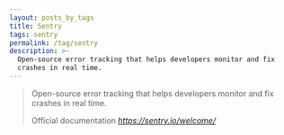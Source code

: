 ```yaml
---
layout: posts_by_tags
title: Sentry
tags: sentry
permalink: /tag/sentry
description: >-
  Open-source error tracking that helps developers monitor and fix
  crashes in real time.
---
```

<blockquote>
  <p>
    Open-source error tracking that helps developers monitor and fix
    crashes in real time.
  </p>
  <footer>
    Official documentation
    <cite title="Sentry">
      <a href="https://sentry.io/welcome/">
        https://sentry.io/welcome/
      </a>
    </cite>
  </footer>
</blockquote>
